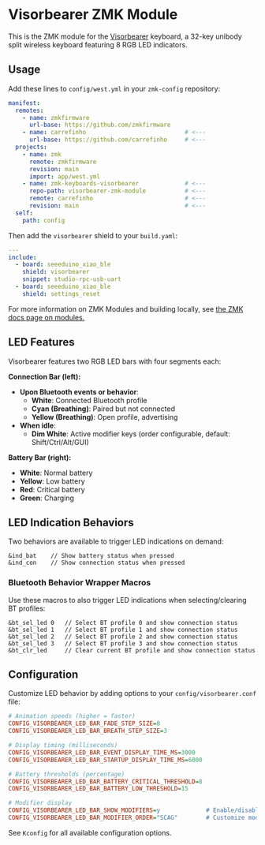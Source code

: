 # Visorbearer ZMK Module

This is the ZMK module for the [Visorbearer](https://github.com/carrefinho/visorbearer) keyboard, a 32-key unibody split wireless keyboard featuring 8 RGB LED indicators.

## Usage

Add these lines to `config/west.yml` in your `zmk-config` repository:

```yaml
manifest:
  remotes:
    - name: zmkfirmware
      url-base: https://github.com/zmkfirmware
    - name: carrefinho                            # <---
      url-base: https://github.com/carrefinho     # <---
  projects:
    - name: zmk
      remote: zmkfirmware
      revision: main
      import: app/west.yml
    - name: zmk-keyboards-visorbearer             # <---
      repo-path: visorbearer-zmk-module           # <---
      remote: carrefinho                          # <---
      revision: main                              # <---
  self:
    path: config
```

Then add the `visorbearer` shield to your `build.yaml`:

```yaml
---
include:
  - board: seeeduino_xiao_ble
    shield: visorbearer
    snippet: studio-rpc-usb-uart
  - board: seeeduino_xiao_ble
    shield: settings_reset
```

For more information on ZMK Modules and building locally, see [the ZMK docs page on modules.](https://zmk.dev/docs/features/modules)

## LED Features

Visorbearer features two RGB LED bars with four segments each:

**Connection Bar (left):**
- **Upon Bluetooth events or behavior**:
  - **White**: Connected Bluetooth profile
  - **Cyan (Breathing)**: Paired but not connected
  - **Yellow (Breathing)**: Open profile, advertising
- **When idle**:
  - **Dim White**: Active modifier keys (order configurable, default: Shift/Ctrl/Alt/GUI)

**Battery Bar (right):**
- **White**: Normal battery
- **Yellow**: Low battery
- **Red**: Critical battery
- **Green**: Charging

## LED Indication Behaviors

Two behaviors are available to trigger LED indications on demand:

```dts
&ind_bat    // Show battery status when pressed
&ind_con    // Show connection status when pressed
```

### Bluetooth Behavior Wrapper Macros

Use these macros to also trigger LED indications when selecting/clearing BT profiles:

```dts
&bt_sel_led 0   // Select BT profile 0 and show connection status
&bt_sel_led 1   // Select BT profile 1 and show connection status
&bt_sel_led 2   // Select BT profile 2 and show connection status
&bt_sel_led 3   // Select BT profile 3 and show connection status
&bt_clr_led     // Clear current BT profile and show connection status
```

## Configuration

Customize LED behavior by adding options to your `config/visorbearer.conf` file:

```ini
# Animation speeds (higher = faster)
CONFIG_VISORBEARER_LED_BAR_FADE_STEP_SIZE=8
CONFIG_VISORBEARER_LED_BAR_BREATH_STEP_SIZE=3

# Display timing (milliseconds)
CONFIG_VISORBEARER_LED_BAR_EVENT_DISPLAY_TIME_MS=3000
CONFIG_VISORBEARER_LED_BAR_STARTUP_DISPLAY_TIME_MS=6000

# Battery thresholds (percentage)
CONFIG_VISORBEARER_LED_BAR_BATTERY_CRITICAL_THRESHOLD=8
CONFIG_VISORBEARER_LED_BAR_BATTERY_LOW_THRESHOLD=15

# Modifier display
CONFIG_VISORBEARER_LED_BAR_SHOW_MODIFIERS=y             # Enable/disable modifier display
CONFIG_VISORBEARER_LED_BAR_MODIFIER_ORDER="SCAG"        # Customize modifier order: S=Shift, C=Ctrl, A=Alt, G=GUI
```

See `Kconfig` for all available configuration options.
